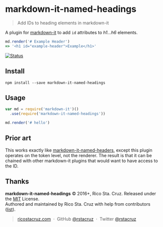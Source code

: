 # markdown-it-named-headings
 
> Add IDs to heading elements in markdown-it

A plugin for [markdown-it][] to add `id` attributes to *h1...h6* elements.

```js
md.render('# Example Header') 
=> '<h1 id="example-header">Example</h1>'
```

[![Status](https://travis-ci.org/rstacruz/markdown-it-named-headings.svg?branch=master)](https://travis-ci.org/rstacruz/markdown-it-named-headings "See test builds")

## Install

```
npm install --save markdown-it-named-headings
```

## Usage

```js
var md = require('markdown-it')()
  .use(require('markdown-it-named-headings'))

md.render('# hello')
```

[markdown-it]: https://github.com/markdown-it/markdown-it
[markdown-it-named-headers]: https://www.npmjs.com/package/markdown-it-named-headers

## Prior art

This works exactly like [markdown-it-named-headers][], except this plugin operates on the token level, not the renderer. The result is that it can be chained with other markdown-it plugins that would want to have access to the ID.

## Thanks

**markdown-it-named-headings** © 2016+, Rico Sta. Cruz. Released under the [MIT] License.<br>
Authored and maintained by Rico Sta. Cruz with help from contributors ([list][contributors]).

> [ricostacruz.com](http://ricostacruz.com) &nbsp;&middot;&nbsp;
> GitHub [@rstacruz](https://github.com/rstacruz) &nbsp;&middot;&nbsp;
> Twitter [@rstacruz](https://twitter.com/rstacruz)

[MIT]: http://mit-license.org/
[contributors]: http://github.com/rstacruz/markdown-it-named-headings/contributors
